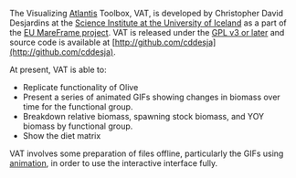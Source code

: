 The Visualizing [Atlantis](http://atlantis.cmar.csiro.au/) Toolbox, VAT, is developed by Christopher David Desjardins at the [Science Institute at the University of Iceland](http://raunvis.hi.is/rhformE.php) as a part of the [EU MareFrame project](http://www.mareframe-fp7.org/). VAT is released under the [GPL v3 or later](http://www.gnu.org/copyleft/gpl.html) and source code is available at [http://github.com/cddesja](http://github.com/cddesja).

At present, VAT is able to:
- Replicate functionality of Olive
- Present a series of animated GIFs showing changes in biomass over time for the functional group.
- Breakdown relative biomass, spawning stock biomass, and YOY biomass by functional group.
- Show the diet matrix

VAT involves some preparation of files offline, particularly the GIFs using [animation](http://cran.r-project.org/web/packages/animation/index.html), in order to use the interactive interface fully.
